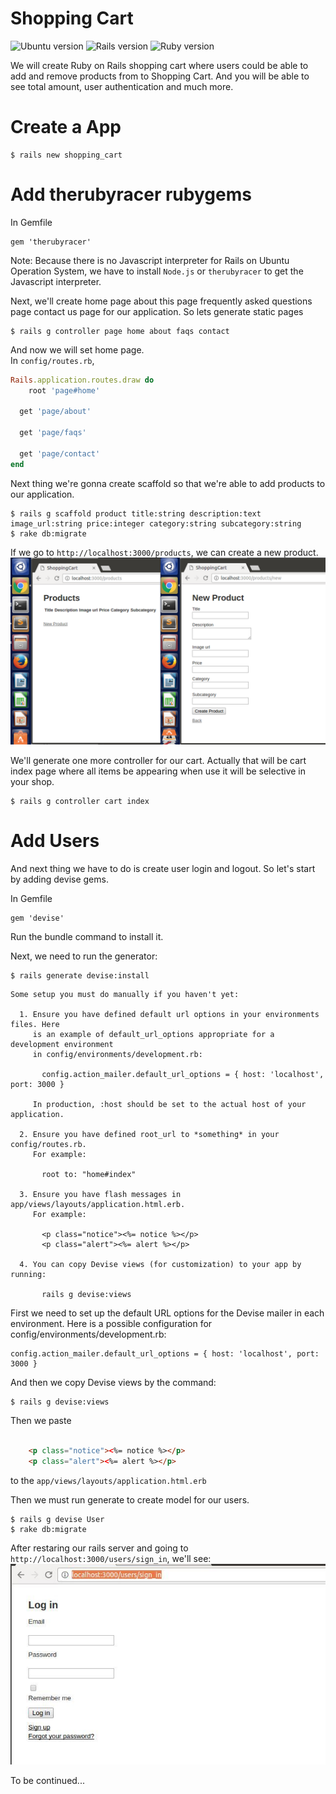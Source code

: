 # Shopping Cart
![Ubuntu version](https://img.shields.io/badge/Ubuntu-16.04%20LTS-orange.svg)
![Rails version](https://img.shields.io/badge/Rails-v5.0.0-blue.svg)
![Ruby version](https://img.shields.io/badge/Ruby-v2.3.1p112-red.svg)


We will create Ruby on Rails shopping cart where users could be able to add and remove products from to Shopping Cart. And you will be able to see total amount, user authentication and much more.


# Create a App
```console
$ rails new shopping_cart
```
# Add therubyracer rubygems
In Gemfile
```console
gem 'therubyracer'
```
Note: 
Because there is no Javascript interpreter for Rails on Ubuntu Operation System, we have to install `Node.js` or `therubyracer` to get the Javascript interpreter.


Next, we'll create home page about this page frequently asked questions page contact us page for our application.
So lets generate static pages
```console
$ rails g controller page home about faqs contact
```

And now we will set home page.        
In `config/routes.rb`, 
```ruby
Rails.application.routes.draw do
	root 'page#home'

  get 'page/about'

  get 'page/faqs'

  get 'page/contact'
end
```

Next thing we're gonna create scaffold so that we're able to add products to our application.
```console
$ rails g scaffold product title:string description:text image_url:string price:integer category:string subcategory:string
$ rake db:migrate
```

If we go to `http://localhost:3000/products`, we can create a new product.
![image](https://github.com/TimingJL/shopping_cart/blob/master/pic/crud.jpeg)


We'll generate one more controller for our cart. Actually that will be cart index page where all items be appearing when use it will be selective in your shop.
```console
$ rails g controller cart index
```

# Add Users
And next thing we have to do is create user login and logout. So let's start by adding devise gems.


In Gemfile
```console
gem 'devise'
```

Run the bundle command to install it.

Next, we need to run the generator:
```console
$ rails generate devise:install
```

```console
Some setup you must do manually if you haven't yet:

  1. Ensure you have defined default url options in your environments files. Here
     is an example of default_url_options appropriate for a development environment
     in config/environments/development.rb:

       config.action_mailer.default_url_options = { host: 'localhost', port: 3000 }

     In production, :host should be set to the actual host of your application.

  2. Ensure you have defined root_url to *something* in your config/routes.rb.
     For example:

       root to: "home#index"

  3. Ensure you have flash messages in app/views/layouts/application.html.erb.
     For example:

       <p class="notice"><%= notice %></p>
       <p class="alert"><%= alert %></p>

  4. You can copy Devise views (for customization) to your app by running:

       rails g devise:views
```

First we need to set up the default URL options for the Devise mailer in each environment.
Here is a possible configuration for config/environments/development.rb:
```console
config.action_mailer.default_url_options = { host: 'localhost', port: 3000 }
```


And then we copy Devise views by the command:
```
$ rails g devise:views
```

Then we paste
```html

	<p class="notice"><%= notice %></p>
	<p class="alert"><%= alert %></p>
```

to the `app/views/layouts/application.html.erb`


Then we must run generate to create model for our users.
```console
$ rails g devise User
$ rake db:migrate
```

After restaring our rails server and going to `http://localhost:3000/users/sign_in`, we'll see:
![image](https://github.com/TimingJL/shopping_cart/blob/master/pic/login.jpeg)




To be continued...